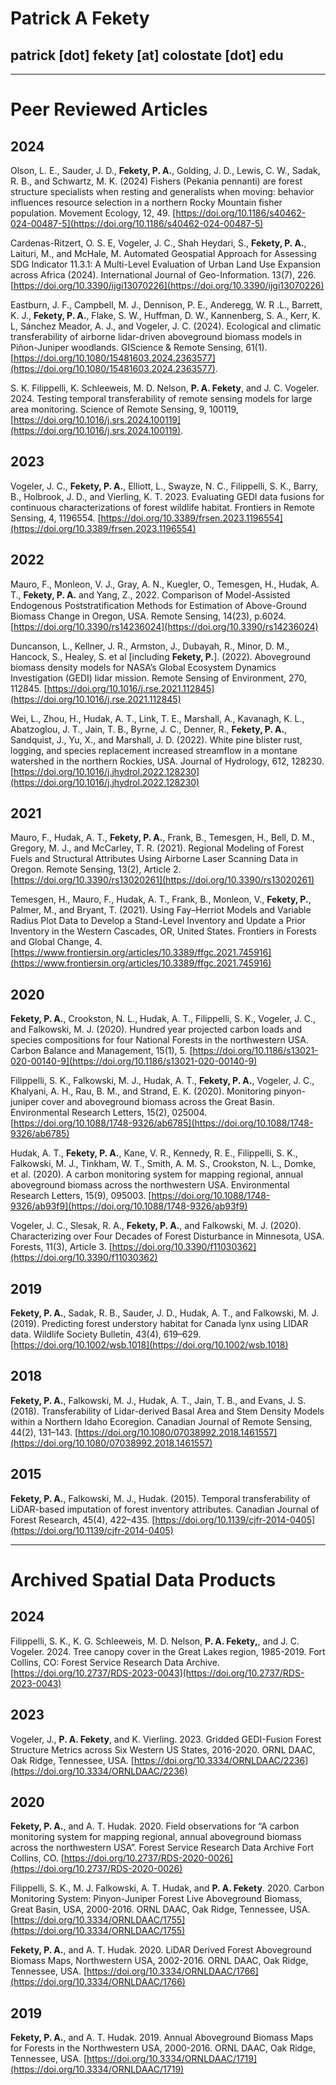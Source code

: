 # Patrick A Fekety  
## patrick [dot] fekety [at] colostate [dot] edu
------------------------------------------------


# Peer Reviewed Articles


## 2024
Olson, L. E., Sauder, J. D., **Fekety, P. A.**, Golding, J. D., Lewis, C. W., Sadak, R. B., and Schwartz, M. K. (2024) Fishers (Pekania pennanti) are forest structure specialists when resting and generalists when moving: behavior influences resource selection in a northern Rocky Mountain fisher population. Movement Ecology, 12, 49. [https://doi.org/10.1186/s40462-024-00487-5](https://doi.org/10.1186/s40462-024-00487-5)

Cardenas-Ritzert, O. S. E, Vogeler, J. C., Shah Heydari, S., **Fekety, P. A.**, Laituri, M., and McHale, M. Automated Geospatial Approach for Assessing SDG Indicator 11.3.1: A Multi-Level Evaluation of Urban Land Use Expansion across Africa (2024). International Journal of Geo-Information.  13(7), 226. [https://doi.org/10.3390/ijgi13070226](https://doi.org/10.3390/ijgi13070226)

Eastburn, J. F., Campbell, M. J., Dennison, P. E., Anderegg, W. R .L., Barrett, K. J., **Fekety, P. A.**, Flake, S. W., Huffman, D. W., Kannenberg, S. A., Kerr, K. L, Sánchez Meador, A. J., and Vogeler, J. C. (2024). Ecological and climatic transferability of airborne lidar-driven aboveground biomass models in Piñon-Juniper woodlands. GIScience & Remote Sensing, 61(1). [https://doi.org/10.1080/15481603.2024.2363577](https://doi.org/10.1080/15481603.2024.2363577).

S. K. Filippelli, K. Schleeweis, M. D. Nelson, **P. A. Fekety**, and J. C. Vogeler. 2024. Testing temporal transferability of remote sensing models for large area monitoring. Science of Remote Sensing, 9, 100119, [https://doi.org/10.1016/j.srs.2024.100119](https://doi.org/10.1016/j.srs.2024.100119).

## 2023
Vogeler, J. C., **Fekety, P. A.**, Elliott, L., Swayze, N. C., Filippelli, S. K., Barry, B., Holbrook, J. D., and Vierling, K. T. 2023. Evaluating GEDI data fusions for continuous characterizations of forest wildlife habitat. Frontiers in Remote Sensing, 4, 1196554. [https://doi.org/10.3389/frsen.2023.1196554](https://doi.org/10.3389/frsen.2023.1196554)

## 2022  
Mauro, F., Monleon, V. J., Gray, A. N., Kuegler, O., Temesgen, H., Hudak, A. T., **Fekety, P. A.** and Yang, Z., 2022. Comparison of Model-Assisted Endogenous Poststratification Methods for Estimation of Above-Ground Biomass Change in Oregon, USA. Remote Sensing, 14(23), p.6024. [https://doi.org/10.3390/rs14236024](https://doi.org/10.3390/rs14236024)

Duncanson, L., Kellner, J. R., Armston, J., Dubayah, R., Minor, D. M., Hancock, S., Healey, S. et al [including **Fekety, P.**]. (2022). Aboveground biomass density models for NASA’s Global Ecosystem Dynamics Investigation (GEDI) lidar mission. Remote Sensing of Environment, 270, 112845. [https://doi.org/10.1016/j.rse.2021.112845](https://doi.org/10.1016/j.rse.2021.112845)

Wei, L., Zhou, H., Hudak, A. T., Link, T. E., Marshall, A., Kavanagh, K. L., Abatzoglou, J. T., Jain, T. B., Byrne, J. C., Denner, R., **Fekety, P. A.**, Sandquist, J., Yu, X., and Marshall, J. D. (2022). White pine blister rust, logging, and species replacement increased streamflow in a montane watershed in the northern Rockies, USA. Journal of Hydrology, 612, 128230. [https://doi.org/10.1016/j.jhydrol.2022.128230](https://doi.org/10.1016/j.jhydrol.2022.128230) 

 
## 2021  
Mauro, F., Hudak, A. T., **Fekety, P. A.**, Frank, B., Temesgen, H., Bell, D. M., Gregory, M. J., and McCarley, T. R. (2021). Regional Modeling of Forest Fuels and Structural Attributes Using Airborne Laser Scanning Data in Oregon. Remote Sensing, 13(2), Article 2. [https://doi.org/10.3390/rs13020261](https://doi.org/10.3390/rs13020261) 

Temesgen, H., Mauro, F., Hudak, A. T., Frank, B., Monleon, V., **Fekety, P.**, Palmer, M., and Bryant, T. (2021). Using Fay–Herriot Models and Variable Radius Plot Data to Develop a Stand-Level Inventory and Update a Prior Inventory in the Western Cascades, OR, United States. Frontiers in Forests and Global Change, 4. [https://www.frontiersin.org/articles/10.3389/ffgc.2021.745916](https://www.frontiersin.org/articles/10.3389/ffgc.2021.745916) 

 
## 2020  
**Fekety, P. A.**, Crookston, N. L., Hudak, A. T., Filippelli, S. K., Vogeler, J. C., and Falkowski, M. J. (2020). Hundred year projected carbon loads and species compositions for four National Forests in the northwestern USA. Carbon Balance and Management, 15(1), 5. [https://doi.org/10.1186/s13021-020-00140-9](https://doi.org/10.1186/s13021-020-00140-9) 

Filippelli, S. K., Falkowski, M. J., Hudak, A. T., **Fekety, P. A.**, Vogeler, J. C., Khalyani, A. H., Rau, B. M., and Strand, E. K. (2020). Monitoring pinyon-juniper cover and aboveground biomass across the Great Basin. Environmental Research Letters, 15(2), 025004. [https://doi.org/10.1088/1748-9326/ab6785](https://doi.org/10.1088/1748-9326/ab6785) 

Hudak, A. T., **Fekety, P. A.**, Kane, V. R., Kennedy, R. E., Filippelli, S. K., Falkowski, M. J., Tinkham, W. T., Smith, A. M. S., Crookston, N. L., Domke, et al. (2020). A carbon monitoring system for mapping regional, annual aboveground biomass across the northwestern USA. Environmental Research Letters, 15(9), 095003. [https://doi.org/10.1088/1748-9326/ab93f9](https://doi.org/10.1088/1748-9326/ab93f9) 

Vogeler, J. C., Slesak, R. A., **Fekety, P. A.**, and Falkowski, M. J. (2020). Characterizing over Four Decades of Forest Disturbance in Minnesota, USA. Forests, 11(3), Article 3. [https://doi.org/10.3390/f11030362](https://doi.org/10.3390/f11030362) 

 
## 2019  
**Fekety, P. A.**, Sadak, R. B., Sauder, J. D., Hudak, A. T., and Falkowski, M. J. (2019). Predicting forest understory habitat for Canada lynx using LIDAR data. Wildlife Society Bulletin, 43(4), 619–629. [https://doi.org/10.1002/wsb.1018](https://doi.org/10.1002/wsb.1018) 

 
## 2018  
**Fekety, P. A.**, Falkowski, M. J., Hudak, A. T., Jain, T. B., and Evans, J. S. (2018). Transferability of Lidar-derived Basal Area and Stem Density Models within a Northern Idaho Ecoregion. Canadian Journal of Remote Sensing, 44(2), 131–143. [https://doi.org/10.1080/07038992.2018.1461557](https://doi.org/10.1080/07038992.2018.1461557) 

 
## 2015  

**Fekety, P. A.**, Falkowski, M. J., Hudak. (2015). Temporal transferability of LiDAR-based imputation of forest inventory attributes. Canadian Journal of Forest Research, 45(4), 422–435. [https://doi.org/10.1139/cjfr-2014-0405](https://doi.org/10.1139/cjfr-2014-0405)  



-----------------------------------------------------------------------------------------------------------------------------------------------------------------------------------------------------------------------------------

 
# Archived Spatial Data Products 
## 2024
Filippelli, S. K., K. G. Schleeweis, M. D. Nelson, **P. A. Fekety,**, and J. C. Vogeler. 2024. Tree canopy cover in the Great Lakes region, 1985-2019. Fort Collins, CO: Forest Service Research Data Archive. [https://doi.org/10.2737/RDS-2023-0043](https://doi.org/10.2737/RDS-2023-0043)

## 2023
Vogeler, J., **P. A. Fekety**, and K. Vierling. 2023. Gridded GEDI-Fusion Forest Structure Metrics across Six Western US States, 2016-2020. ORNL DAAC, Oak Ridge, Tennessee, USA. [https://doi.org/10.3334/ORNLDAAC/2236](https://doi.org/10.3334/ORNLDAAC/2236)

## 2020  
**Fekety, P. A.**, and A. T. Hudak. 2020. Field observations for “A carbon monitoring system for mapping regional, annual aboveground biomass across the northwestern USA”. Forest Service Research Data Archive Fort Collins, CO. [https://doi.org/10.2737/RDS-2020-0026](https://doi.org/10.2737/RDS-2020-0026) 
  
Filippelli, S. K., M. J. Falkowski, A. T. Hudak, and **P. A. Fekety**. 2020. Carbon Monitoring System: Pinyon-Juniper Forest Live Aboveground Biomass, Great Basin, USA, 2000-2016. ORNL DAAC, Oak Ridge, Tennessee, USA. [https://doi.org/10.3334/ORNLDAAC/1755](https://doi.org/10.3334/ORNLDAAC/1755) 
  
**Fekety, P. A.**, and A. T. Hudak. 2020. LiDAR Derived Forest Aboveground Biomass Maps, Northwestern USA, 2002-2016. ORNL DAAC, Oak Ridge, Tennessee, USA. [https://doi.org/10.3334/ORNLDAAC/1766](https://doi.org/10.3334/ORNLDAAC/1766) 
  
## 2019  
**Fekety, P. A.**, and A. T. Hudak. 2019. Annual Aboveground Biomass Maps for Forests in the Northwestern USA, 2000-2016. ORNL DAAC, Oak Ridge, Tennessee, USA. [https://doi.org/10.3334/ORNLDAAC/1719](https://doi.org/10.3334/ORNLDAAC/1719) 

